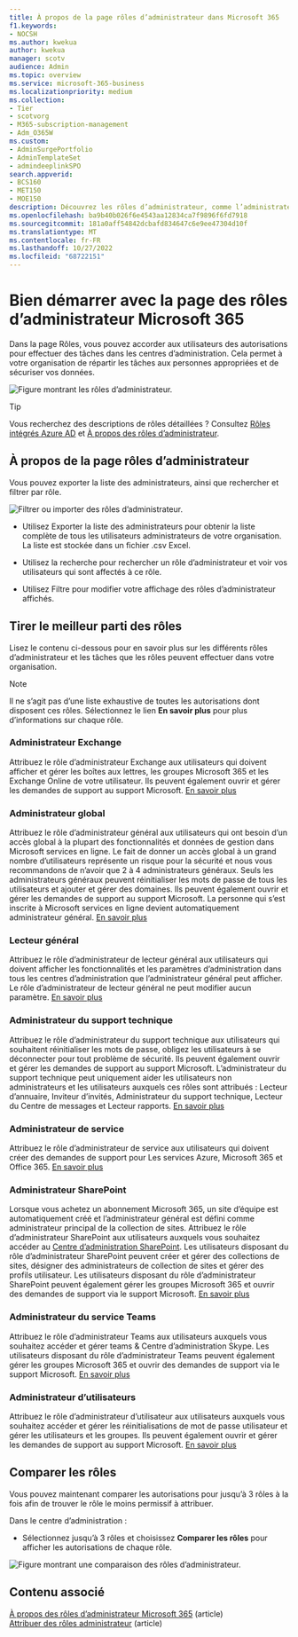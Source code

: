 ```yaml
---
title: À propos de la page rôles d’administrateur dans Microsoft 365
f1.keywords:
- NOCSH
ms.author: kwekua
author: kwekua
manager: scotv
audience: Admin
ms.topic: overview
ms.service: microsoft-365-business
ms.localizationpriority: medium
ms.collection:
- Tier
- scotvorg
- M365-subscription-management
- Adm_O365W
ms.custom:
- AdminSurgePortfolio
- AdminTemplateSet
- admindeeplinkSPO
search.appverid:
- BCS160
- MET150
- MOE150
description: Découvrez les rôles d’administrateur, comme l’administrateur de service qui ouvre des tickets de support, qui mappent aux fonctions métier et disposent d’autorisations pour les tâches dans le centre d’administration.
ms.openlocfilehash: ba9b40b026f6e4543aa12834ca7f9896f6fd7918
ms.sourcegitcommit: 181a0aff54842dcbafd834647c6e9ee47304d10f
ms.translationtype: MT
ms.contentlocale: fr-FR
ms.lasthandoff: 10/27/2022
ms.locfileid: "68722151"
---
```

# <a name="get-started-with-the-microsoft-365-admin-roles-page"></a>Bien démarrer avec la page des rôles d’administrateur Microsoft 365

Dans la page Rôles, vous pouvez accorder aux utilisateurs des autorisations pour effectuer des tâches dans les centres d’administration. Cela permet à votre organisation de répartir les tâches aux personnes appropriées et de sécuriser vos données.

![Figure montrant les rôles d’administrateur.](../../media/roles-main-page.png)

> [!TIP]
> Vous recherchez des descriptions de rôles détaillées ? Consultez [Rôles intégrés Azure AD](/azure/active-directory/roles/permissions-reference) et [À propos des rôles d’administrateur](/microsoft-365/admin/add-users/about-admin-roles).

## <a name="about-the-admin-roles-page"></a>À propos de la page rôles d’administrateur

Vous pouvez exporter la liste des administrateurs, ainsi que rechercher et filtrer par rôle.

![Filtrer ou importer des rôles d’administrateur.](../../media/admin-role-page-options.png)

- Utilisez Exporter la liste des administrateurs pour obtenir la liste complète de tous les utilisateurs administrateurs de votre organisation. La liste est stockée dans un fichier .csv Excel.

- Utilisez la recherche pour rechercher un rôle d’administrateur et voir vos utilisateurs qui sont affectés à ce rôle.

- Utilisez Filtre pour modifier votre affichage des rôles d’administrateur affichés.


## <a name="get-the-most-out-of-the-roles"></a>Tirer le meilleur parti des rôles

Lisez le contenu ci-dessous pour en savoir plus sur les différents rôles d’administrateur et les tâches que les rôles peuvent effectuer dans votre organisation.

> [!NOTE]
Il ne s’agit pas d’une liste exhaustive de toutes les autorisations dont disposent ces rôles. Sélectionnez le lien **En savoir plus** pour plus d’informations sur chaque rôle.

### <a name="exchange-admin"></a>Administrateur Exchange

Attribuez le rôle d’administrateur Exchange aux utilisateurs qui doivent afficher et gérer les boîtes aux lettres, les groupes Microsoft 365 et les Exchange Online de votre utilisateur. Ils peuvent également ouvrir et gérer les demandes de support au support Microsoft. [En savoir plus](/microsoft-365/admin/add-users/about-exchange-online-admin-role)

### <a name="global-admin"></a>Administrateur global

Attribuez le rôle d’administrateur général aux utilisateurs qui ont besoin d’un accès global à la plupart des fonctionnalités et données de gestion dans Microsoft services en ligne. Le fait de donner un accès global à un grand nombre d’utilisateurs représente un risque pour la sécurité et nous vous recommandons de n’avoir que 2 à 4 administrateurs généraux. Seuls les administrateurs généraux peuvent réinitialiser les mots de passe de tous les utilisateurs et ajouter et gérer des domaines. Ils peuvent également ouvrir et gérer les demandes de support au support Microsoft. La personne qui s’est inscrite à Microsoft services en ligne devient automatiquement administrateur général. [En savoir plus](/microsoft-365/admin/add-users/about-admin-roles#roles-available-in-the-microsoft-365-admin-center)

### <a name="global-reader"></a>Lecteur général

Attribuez le rôle d’administrateur de lecteur général aux utilisateurs qui doivent afficher les fonctionnalités et les paramètres d’administration dans tous les centres d’administration que l’administrateur général peut afficher. Le rôle d’administrateur de lecteur général ne peut modifier aucun paramètre. [En savoir plus](/microsoft-365/admin/add-users/about-admin-roles#roles-available-in-the-microsoft-365-admin-center)

### <a name="helpdesk-admin"></a>Administrateur du support technique

Attribuez le rôle d’administrateur du support technique aux utilisateurs qui souhaitent réinitialiser les mots de passe, obligez les utilisateurs à se déconnecter pour tout problème de sécurité. Ils peuvent également ouvrir et gérer les demandes de support au support Microsoft. L’administrateur du support technique peut uniquement aider les utilisateurs non administrateurs et les utilisateurs auxquels ces rôles sont attribués : Lecteur d’annuaire, Inviteur d’invités, Administrateur du support technique, Lecteur du Centre de messages et Lecteur rapports. [En savoir plus](/microsoft-365/admin/add-users/about-admin-roles#roles-available-in-the-microsoft-365-admin-center)

### <a name="service-admin"></a>Administrateur de service

Attribuez le rôle d’administrateur de service aux utilisateurs qui doivent créer des demandes de support pour Les services Azure, Microsoft 365 et Office 365. [En savoir plus](/microsoft-365/admin/add-users/about-admin-roles#roles-available-in-the-microsoft-365-admin-center)

### <a name="sharepoint-admin"></a>Administrateur SharePoint

Lorsque vous achetez un abonnement Microsoft 365, un site d’équipe est automatiquement créé et l’administrateur général est défini comme administrateur principal de la collection de sites. Attribuez le rôle d’administrateur SharePoint aux utilisateurs auxquels vous souhaitez accéder au <a href="https://go.microsoft.com/fwlink/?linkid=2185219" target="_blank">Centre d’administration SharePoint</a>. Les utilisateurs disposant du rôle d’administrateur SharePoint peuvent créer et gérer des collections de sites, désigner des administrateurs de collection de sites et gérer des profils utilisateur. Les utilisateurs disposant du rôle d’administrateur SharePoint peuvent également gérer les groupes Microsoft 365 et ouvrir des demandes de support via le support Microsoft. [En savoir plus](/sharepoint/sharepoint-admin-role)

### <a name="teams-service-admin"></a>Administrateur du service Teams

Attribuez le rôle d’administrateur Teams aux utilisateurs auxquels vous souhaitez accéder et gérer teams & Centre d’administration Skype. Les utilisateurs disposant du rôle d’administrateur Teams peuvent également gérer les groupes Microsoft 365 et ouvrir des demandes de support via le support Microsoft. [En savoir plus](/MicrosoftTeams/using-admin-roles)

### <a name="user-admin"></a>Administrateur d’utilisateurs

Attribuez le rôle d’administrateur d’utilisateur aux utilisateurs auxquels vous souhaitez accéder et gérer les réinitialisations de mot de passe utilisateur et gérer les utilisateurs et les groupes. Ils peuvent également ouvrir et gérer les demandes de support au support Microsoft. [En savoir plus](/microsoft-365/admin/add-users/about-admin-roles#roles-available-in-the-microsoft-365-admin-center)

## <a name="compare-roles"></a>Comparer les rôles

Vous pouvez maintenant comparer les autorisations pour jusqu’à 3 rôles à la fois afin de trouver le rôle le moins permissif à attribuer.

Dans le centre d’administration :

- Sélectionnez jusqu’à 3 rôles et choisissez **Comparer les rôles** pour afficher les autorisations de chaque rôle.

![Figure montrant une comparaison des rôles d’administrateur.](../../media/compare-roles-list.png)

## <a name="related-content"></a>Contenu associé

[À propos des rôles d’administrateur Microsoft 365](about-admin-roles.md) (article)\
[Attribuer des rôles administrateur](assign-admin-roles.md) (article)
